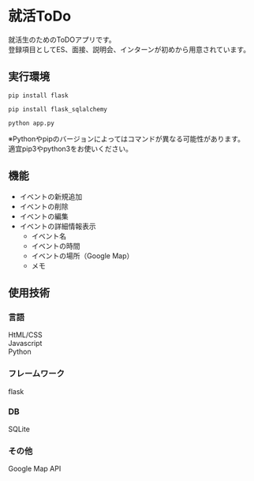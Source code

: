 # 就活ToDo
就活生のためのToDOアプリです。  
登録項目としてES、面接、説明会、インターンが初めから用意されています。
## 実行環境
~~~
pip install flask
~~~
~~~
pip install flask_sqlalchemy
~~~
~~~
python app.py
~~~
※Pythonやpipのバージョンによってはコマンドが異なる可能性があります。  
  適宜pip3やpython3をお使いください。
## 機能
+ イベントの新規追加
+ イベントの削除
+ イベントの編集
+ イベントの詳細情報表示
  + イベント名
  + イベントの時間
  + イベントの場所（Google Map）
  + メモ
## 使用技術
### 言語
HtML/CSS  
Javascript  
Python  
### フレームワーク
flask
### DB
SQLite
### その他
Google Map API
